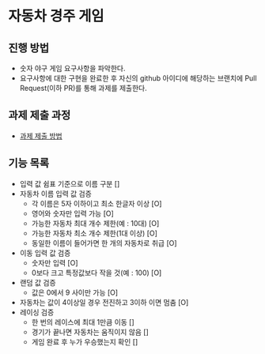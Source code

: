 # 자동차 경주 게임
## 진행 방법
* 숫자 야구 게임 요구사항을 파악한다.
* 요구사항에 대한 구현을 완료한 후 자신의 github 아이디에 해당하는 브랜치에 Pull Request(이하 PR)를 통해 과제를 제출한다.

## 과제 제출 과정
* [과제 제출 방법](https://github.com/next-step/nextstep-docs/tree/master/precourse)

## 기능 목록
* 입력 값 쉼표 기준으로 이름 구분 []
* 자동차 이름 입력 값 검증
    * 각 이름은 5자 이하이고 최소 한글자 이상 [O]
    * 영어와 숫자만 입력 가능 [O]
    * 가능한 자동차 최대 개수 제한(예 : 10대) [O]
    * 가능한 자동차 최소 개수 제한(1대 이상) [O]
    * 동일한 이름이 들어가면 한 개의 자동차로 취급 [O]
* 이동 입력 값 검증
    * 숫자만 입력 [O]
    * 0보다 크고 특정값보다 작을 것(예 : 100) [O]
* 랜덤 값 검증
    * 값은 0에서 9 사이만 가능 [O]
* 자동차는 값이 4이상일 경우 전진하고 3이하 이면 멈춤 [O]
* 레이싱 검증
    * 한 번의 레이스에 최대 1만큼 이동 []
    * 경기가 끝나면 자동차는 움직이지 않음 []
    * 게임 완료 후 누가 우승했는지 확인 []
